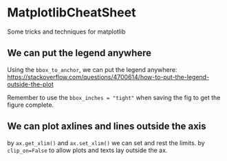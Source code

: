 # MatplotlibCheatSheet
Some tricks and techniques for matplotlib

## We can put the legend anywhere
Using the `bbox_to_anchor`, we can put the legend anywhere: https://stackoverflow.com/questions/4700614/how-to-put-the-legend-outside-the-plot

Remember to use the `bbox_inches = "tight"` when saving the fig to get the figure complete.

## We can plot axlines and lines outside the axis
by `ax.get_xlim()` and `ax.set_xlim()` we can set and rest the limits.
by `clip_on=False` to allow plots and texts lay outside the ax.
